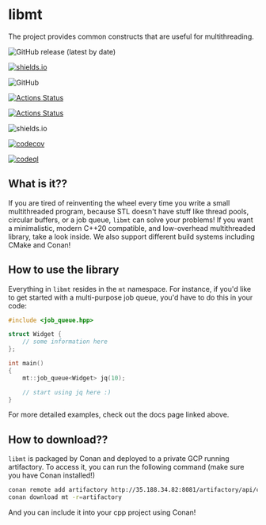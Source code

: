 # libmt
The project provides common constructs that are useful for multithreading.

![GitHub release (latest by date)](https://img.shields.io/github/v/release/afsong/libmt?color=orange)

[![shields.io](https://img.shields.io/badge/doc-blue)](https://afsong.github.io/libmt/)

![GitHub](https://img.shields.io/github/license/afsong/libmt)

[![Actions Status](https://github.com/afsong/libmt/workflows/MacOS/badge.svg)](https://github.com/afsong/libmt/actions)

[![Actions Status](https://github.com/afsong/libmt/workflows/Ubuntu/badge.svg)](https://github.com/afsong/libmt/actions)

![shields.io](https://img.shields.io/github/issues/afsong/libmt)

[![codecov](https://codecov.io/gh/afsong/libmt/branch/main/graph/badge.svg)](https://codecov.io/gh/afsong/libmt)

[![codeql](https://github.com/afsong/libmt/workflows/CodeQL/badge.svg)](https://github.com/afsong/libmt/actions)

## What is it??
If you are tired of reinventing the wheel every time you write a small multithreaded program, because STL doesn't have stuff like thread pools, circular buffers, or a job queue, `libmt` can solve your problems! If you want a minimalistic, modern C++20 compatible, and low-overhead multithreaded library, take a look inside. We also support different build systems including CMake and Conan!

## How to use the library
Everything in `libmt` resides in the `mt` namespace. For instance, if you'd like to get started with a multi-purpose job queue, you'd have to do this in your code:

```C++
#include <job_queue.hpp>

struct Widget {
    // some information here
};

int main()
{
    mt::job_queue<Widget> jq(10);

    // start using jq here :)
}
```
For more detailed examples, check out the docs page linked above.

## How to download??
`libmt` is packaged by Conan and deployed to a private GCP running artifactory.
To access it, you can run the following command (make sure you have Conan
installed!)


```bash
conan remote add artifactory http://35.188.34.82:8081/artifactory/api/conan/conan-libmt
conan download mt -r=artifactory
```

And you can include it into your cpp project using Conan!

<!-- [![Actions Status](https://github.com/TheLartians/ModernCppStarter/workflows/MacOS/badge.svg)](https://github.com/TheLartians/ModernCppStarter/actions)
[![Actions Status](https://github.com/TheLartians/ModernCppStarter/workflows/Windows/badge.svg)](https://github.com/TheLartians/ModernCppStarter/actions)
[![Actions Status](https://github.com/TheLartians/ModernCppStarter/workflows/Ubuntu/badge.svg)](https://github.com/TheLartians/ModernCppStarter/actions)
[![Actions Status](https://github.com/TheLartians/ModernCppStarter/workflows/Style/badge.svg)](https://github.com/TheLartians/ModernCppStarter/actions)
[![Actions Status](https://github.com/TheLartians/ModernCppStarter/workflows/Install/badge.svg)](https://github.com/TheLartians/ModernCppStarter/actions)
[![codecov](https://codecov.io/gh/TheLartians/ModernCppStarter/branch/master/graph/badge.svg)](https://codecov.io/gh/TheLartians/ModernCppStarter)

<p align="center">
  <img src="https://repository-images.githubusercontent.com/254842585/4dfa7580-7ffb-11ea-99d0-46b8fe2f4170" height="175" width="auto" />
</p>

# ModernCppStarter

Setting up a new C++ project usually requires a significant amount of preparation and boilerplate code, even more so for modern C++ projects with tests, executables and continuous integration.
This template is the result of learnings from many previous projects and should help reduce the work required to setup up a modern C++ project.

## Features

- [Modern CMake practices](https://pabloariasal.github.io/2018/02/19/its-time-to-do-cmake-right/)
- Suited for single header libraries and projects of any scale
- Clean separation of library and executable code
- Integrated test suite
- Continuous integration via [GitHub Actions](https://help.github.com/en/actions/)
- Code coverage via [codecov](https://codecov.io)
- Code formatting enforced by [clang-format](https://clang.llvm.org/docs/ClangFormat.html) and [cmake-format](https://github.com/cheshirekow/cmake_format) via [Format.cmake](https://github.com/TheLartians/Format.cmake)
- Reproducible dependency management via [CPM.cmake](https://github.com/TheLartians/CPM.cmake)
- Installable target with automatic versioning information and header generation via [PackageProject.cmake](https://github.com/TheLartians/PackageProject.cmake)
- Automatic [documentation](https://thelartians.github.io/ModernCppStarter) and deployment with [Doxygen](https://www.doxygen.nl) and [GitHub Pages](https://pages.github.com)
- Support for [sanitizer tools, and more](#additional-tools)

## Usage

### Adjust the template to your needs

- Use this repo [as a template](https://help.github.com/en/github/creating-cloning-and-archiving-repositories/creating-a-repository-from-a-template).
- Replace all occurrences of "mt" in the relevant CMakeLists.txt with the name of your project
  - Capitalization matters here: `mt` means the name of the project, while `mt` is used in file names.
  - Remember to rename the `include/mt` directory to use your project's lowercase name and update all relevant `#include`s accordingly.
- Replace the source files with your own
- For header-only libraries: see the comments in [CMakeLists.txt](CMakeLists.txt)
- Add [your project's codecov token](https://docs.codecov.io/docs/quick-start) to your project's github secrets under `CODECOV_TOKEN`
- Happy coding!

Eventually, you can remove any unused files, such as the standalone directory or irrelevant github workflows for your project.
Feel free to replace the License with one suited for your project.

To cleanly separate the library and subproject code, the outer `CMakeList.txt` only defines the library itself while the tests and other subprojects are self-contained in their own directories. 
During development it is usually convenient to [build all subprojects at once](#build-everything-at-once).

### Build and run the standalone target

Use the following command to build and run the executable target.

```bash
cmake -S standalone -B build/standalone
cmake --build build/standalone
./build/standalone/mt --help
```

### Build and run test suite

Use the following commands from the project's root directory to run the test suite.

```bash
cmake -S test -B build/test
cmake --build build/test
CTEST_OUTPUT_ON_FAILURE=1 cmake --build build/test --target test

# or simply call the executable: 
./build/test/mtTests
```

To collect code coverage information, run CMake with the `-DENABLE_TEST_COVERAGE=1` option.

### Run clang-format

Use the following commands from the project's root directory to check and fix C++ and CMake source style.
This requires _clang-format_, _cmake-format_ and _pyyaml_ to be installed on the current system.

```bash
cmake -S test -B build/test

# view changes
cmake --build build/test --target format

# apply changes
cmake --build build/test --target fix-format
```

See [Format.cmake](https://github.com/TheLartians/Format.cmake) for details.
These dependencies can be easily installed using pip.

```bash
pip install clang-format==14.0.6 cmake_format==0.6.11 pyyaml
```

### Build the documentation

The documentation is automatically built and [published](https://thelartians.github.io/ModernCppStarter) whenever a [GitHub Release](https://help.github.com/en/github/administering-a-repository/managing-releases-in-a-repository) is created.
To manually build documentation, call the following command.

```bash
cmake -S documentation -B build/doc
cmake --build build/doc --target GenerateDocs
# view the docs
open build/doc/doxygen/html/index.html
```

To build the documentation locally, you will need Doxygen, jinja2 and Pygments installed on your system.

### Build everything at once

The project also includes an `all` directory that allows building all targets at the same time.
This is useful during development, as it exposes all subprojects to your IDE and avoids redundant builds of the library.

```bash
cmake -S all -B build
cmake --build build

# run tests
./build/test/mtTests
# format code
cmake --build build --target fix-format
# run standalone
./build/standalone/mt --help
# build docs
cmake --build build --target GenerateDocs
```

### Additional tools

The test and standalone subprojects include the [tools.cmake](cmake/tools.cmake) file which is used to import additional tools on-demand through CMake configuration arguments.
The following are currently supported.

#### Sanitizers

Sanitizers can be enabled by configuring CMake with `-DUSE_SANITIZER=<Address | Memory | MemoryWithOrigins | Undefined | Thread | Leak | 'Address;Undefined'>`.

#### Static Analyzers

Static Analyzers can be enabled by setting `-DUSE_STATIC_ANALYZER=<clang-tidy | iwyu | cppcheck>`, or a combination of those in quotation marks, separated by semicolons.
By default, analyzers will automatically find configuration files such as `.clang-format`.
Additional arguments can be passed to the analyzers by setting the `CLANG_TIDY_ARGS`, `IWYU_ARGS` or `CPPCHECK_ARGS` variables.

#### Ccache

Ccache can be enabled by configuring with `-DUSE_CCACHE=<ON | OFF>`.

## FAQ

> Can I use this for header-only libraries?

Yes, however you will need to change the library type to an `INTERFACE` library as documented in the [CMakeLists.txt](CMakeLists.txt).
See [here](https://github.com/TheLartians/StaticTypeInfo) for an example header-only library based on the template.

> I don't need a standalone target / documentation. How can I get rid of it?

Simply remove the standalone / documentation directory and according github workflow file.

> Can I build the standalone and tests at the same time? / How can I tell my IDE about all subprojects?

To keep the template modular, all subprojects derived from the library have been separated into their own CMake modules.
This approach makes it trivial for third-party projects to re-use the projects library code.
To allow IDEs to see the full scope of the project, the template includes the `all` directory that will create a single build for all subprojects.
Use this as the main directory for best IDE support.

> I see you are using `GLOB` to add source files in CMakeLists.txt. Isn't that evil?

Glob is considered bad because any changes to the source file structure [might not be automatically caught](https://cmake.org/cmake/help/latest/command/file.html#filesystem) by CMake's builders and you will need to manually invoke CMake on changes.
  I personally prefer the `GLOB` solution for its simplicity, but feel free to change it to explicitly listing sources.

> I want create additional targets that depend on my library. Should I modify the main CMakeLists to include them?

Avoid including derived projects from the libraries CMakeLists (even though it is a common sight in the C++ world), as this effectively inverts the dependency tree and makes the build system hard to reason about.
Instead, create a new directory or project with a CMakeLists that adds the library as a dependency (e.g. like the [standalone](standalone/CMakeLists.txt) directory).
Depending type it might make sense move these components into a separate repositories and reference a specific commit or version of the library.
This has the advantage that individual libraries and components can be improved and updated independently.

> You recommend to add external dependencies using CPM.cmake. Will this force users of my library to use CPM.cmake as well?

[CPM.cmake](https://github.com/TheLartians/CPM.cmake) should be invisible to library users as it's a self-contained CMake Script.
If problems do arise, users can always opt-out by defining the CMake or env variable [`CPM_USE_LOCAL_PACKAGES`](https://github.com/cpm-cmake/CPM.cmake#options), which will override all calls to `CPMAddPackage` with the according `find_package` call.
This should also enable users to use the project with their favorite external C++ dependency manager, such as vcpkg or Conan.

> Can I configure and build my project offline?

No internet connection is required for building the project, however when using CPM missing dependencies are downloaded at configure time.
To avoid redundant downloads, it's highly recommended to set a CPM.cmake cache directory, e.g.: `export CPM_SOURCE_CACHE=$HOME/.cache/CPM`.
This will enable shallow clones and allow offline configurations dependencies are already available in the cache.

> Can I use CPack to create a package installer for my project?

As there are a lot of possible options and configurations, this is not (yet) in the scope of this template. See the [CPack documentation](https://cmake.org/cmake/help/latest/module/CPack.html) for more information on setting up CPack installers.

> This is too much, I just want to play with C++ code and test some libraries.

Perhaps the [MiniCppStarter](https://github.com/TheLartians/MiniCppStarter) is something for you!

## Related projects and alternatives

- [**ModernCppStarter & PVS-Studio Static Code Analyzer**](https://github.com/viva64/pvs-studio-cmake-examples/tree/master/modern-cpp-starter): Official instructions on how to use the ModernCppStarter with the PVS-Studio Static Code Analyzer.
- [**cpp-best-practices/gui_starter_template**](https://github.com/cpp-best-practices/gui_starter_template/): A popular C++ starter project, created in 2017.
- [**filipdutescu/modern-cpp-template**](https://github.com/filipdutescu/modern-cpp-template): A recent starter using a more traditional approach for CMake structure and dependency management.
- [**vector-of-bool/pitchfork**](https://github.com/vector-of-bool/pitchfork/): Pitchfork is a Set of C++ Project Conventions.

## Star History

[![Star History Chart](https://api.star-history.com/svg?repos=TheLartians/ModernCppStarter,cpp-best-practices/gui_starter_template,filipdutescu/modern-cpp-template&type=Date)](https://star-history.com/#TheLartians/ModernCppStarter&cpp-best-practices/gui_starter_template&filipdutescu/modern-cpp-template&Date) -->
